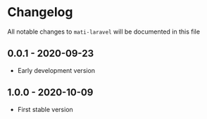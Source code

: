 # Changelog

All notable changes to `mati-laravel` will be documented in this file

## 0.0.1 - 2020-09-23

- Early development version

## 1.0.0 - 2020-10-09
- First stable version
